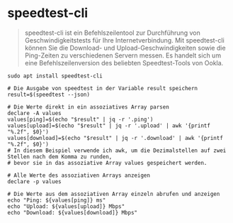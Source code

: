 # speedtest-cli
>speedtest-cli ist ein Befehlszeilentool zur Durchführung von Geschwindigkeitstests für Ihre Internetverbindung.
>Mit speedtest-cli können Sie die Download- und Upload-Geschwindigkeiten sowie die Ping-Zeiten zu verschiedenen Servern messen.
>Es handelt sich um eine Befehlszeilenversion des beliebten Speedtest-Tools von Ookla.


```
sudo apt install speedtest-cli
```
```
# Die Ausgabe von speedtest in der Variable result speichern
result=$(speedtest --json)

# Die Werte direkt in ein assoziatives Array parsen
declare -A values
values[ping]=$(echo "$result" | jq -r '.ping')
values[upload]=$(echo "$result" | jq -r '.upload' | awk '{printf "%.2f", $0}')
values[download]=$(echo "$result" | jq -r '.download' | awk '{printf "%.2f", $0}')
# In diesem Beispiel verwende ich awk, um die Dezimalstellen auf zwei Stellen nach dem Komma zu runden,
# bevor sie in das assoziative Array values gespeichert werden. 

# Alle Werte des assoziativen Arrays anzeigen
declare -p values

# Die Werte aus dem assoziativen Array einzeln abrufen und anzeigen
echo "Ping: ${values[ping]} ms"
echo "Upload: ${values[upload]} Mbps"
echo "Download: ${values[download]} Mbps"
```
